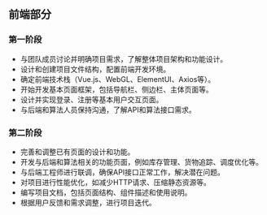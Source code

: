 ## 前端部分

### 第一阶段

 - 与团队成员讨论并明确项目需求，了解整体项目架构和功能设计。
 - 设计和创建项目文件结构，配置前端开发环境。
 - 确定前端技术栈（Vue.js、WebGL、ElementUI、Axios等）。
 - 开始开发基本页面框架，包括导航栏、侧边栏、主体页面等。
 - 设计并实现登录、注册等基本用户交互页面。
 - 与后端和算法人员保持沟通，了解API和算法接口需求。

### 第二阶段

 - 完善和调整已有页面的设计和功能。
 - 开发与后端和算法相关的功能页面，例如库存管理、货物追踪、调度优化等。
 - 与后端工程师进行联调，确保API接口正常工作，解决潜在问题。
 - 对项目进行性能优化，如减少HTTP请求、压缩静态资源等。
 - 编写项目文档，包括页面结构、组件描述和使用说明。
 - 根据用户反馈和需求调整，进行项目迭代。
